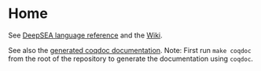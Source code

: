 # Home

<!-- To render these pages, install `mkdocs` and run `mkdocs serve` from the root of this repository. -->

See [DeepSEA language reference](DeepSEA%20language%20reference.md) and the [Wiki](Wiki/).

See also the [generated coqdoc documentation](/coqdoc/). Note: First run `make coqdoc` from the root of the repository to generate the documentation using `coqdoc`.